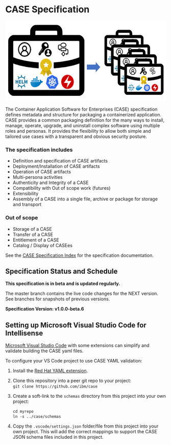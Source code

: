 # CASE Specification
<p align="center">
  <img src="./design/case.png" width=550 height=250>
</p>

The Container Application Software for Enterprises (CASE) specification defines metadata and structure for packaging a containerized application. CASE provides a common packaging definition for the many ways to install, manage, operate, upgrade, and uninstall complex software using multiple roles and personas. It provides the flexibility to allow both simple and tailored use cases with a transparent and obvious security posture.

### The specification includes
- Definition and specification of CASE artifacts
- Deployment/Installation of CASE artifacts
- Operation of CASE artifacts
- Multi-persona activities
- Authenticity and Integrity of a CASE
- Compatibility with Out of scope work (futures)
- Extensibility
- Assembly of a CASE into a single file, archive or package for storage and transport

### Out of scope
- Storage of a CASE
- Transfer of a CASE 
- Entitlement of a CASE
- Catalog / Display of CASEes

See the [CASE Specification Index](000-index.md) for the specification documentation.

## Specification Status and Schedule
**This specification is in beta and is updated regularly.**

The master branch contains the live code changes for the NEXT version.  See branches for snapshots of previous versions.

**Specification Version:  v1.0.0-beta.6**

## Setting up Microsoft Visual Studio Code for Intellisense
[Microsoft Visual Studio Code](https://code.visualstudio) with some extensions can simplify and validate building the CASE yaml files.

To configure your VS Code project to use CASE YAML validation:
1. Install the [Red Hat YAML extension](https://marketplace.visualstudio.com/items?itemName=redhat.vscode-yaml).
2. Clone this repository into a peer git repo to your project:  
   `git clone https://github.com/ibm/case`

3. Create a soft-link to the `schemas` directory from this project into your own project:
   ```
   cd myrepo
   ln -s ../case/schemas
   ```
4. Copy the `.vscode/settings.json` folder/file from this project into your own project. This will add the correct mappings to support the CASE JSON schema files included in this project.